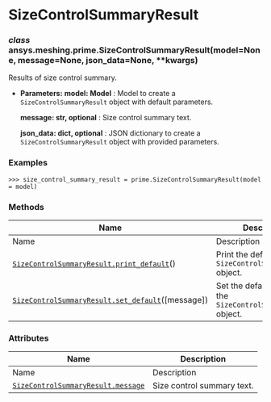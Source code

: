 # SizeControlSummaryResult

<a id="ansys.meshing.prime.SizeControlSummaryResult"></a>

### *class* ansys.meshing.prime.SizeControlSummaryResult(model=None, message=None, json_data=None, \*\*kwargs)

Results of size control summary.

* **Parameters:**
  **model: Model**
  : Model to create a `SizeControlSummaryResult` object with default parameters.

  **message: str, optional**
  : Size control summary text.

  **json_data: dict, optional**
  : JSON dictionary to create a `SizeControlSummaryResult` object with provided parameters.

### Examples

```pycon
>>> size_control_summary_result = prime.SizeControlSummaryResult(model = model)
```

<!-- !! processed by numpydoc !! -->

### Methods

| Name | Description |
|---------------------------------------------------------------------------------------------------------------------------------------------------------------------------|------------------------------------------------------------------|
| Name | Description |
| [`SizeControlSummaryResult.print_default`](ansys.meshing.prime.SizeControlSummaryResult.print_default.md#ansys.meshing.prime.SizeControlSummaryResult.print_default)()    | Print the default values of `SizeControlSummaryResult` object.   |
| [`SizeControlSummaryResult.set_default`](ansys.meshing.prime.SizeControlSummaryResult.set_default.md#ansys.meshing.prime.SizeControlSummaryResult.set_default)([message]) | Set the default values of the `SizeControlSummaryResult` object. |

### Attributes

| Name | Description |
|------------------------------------------------------------------------------------------------------------------------------------------------------|------------------------------|
| Name | Description |
| [`SizeControlSummaryResult.message`](ansys.meshing.prime.SizeControlSummaryResult.message.md#ansys.meshing.prime.SizeControlSummaryResult.message)   | Size control summary text.   |
<!-- vale on -->